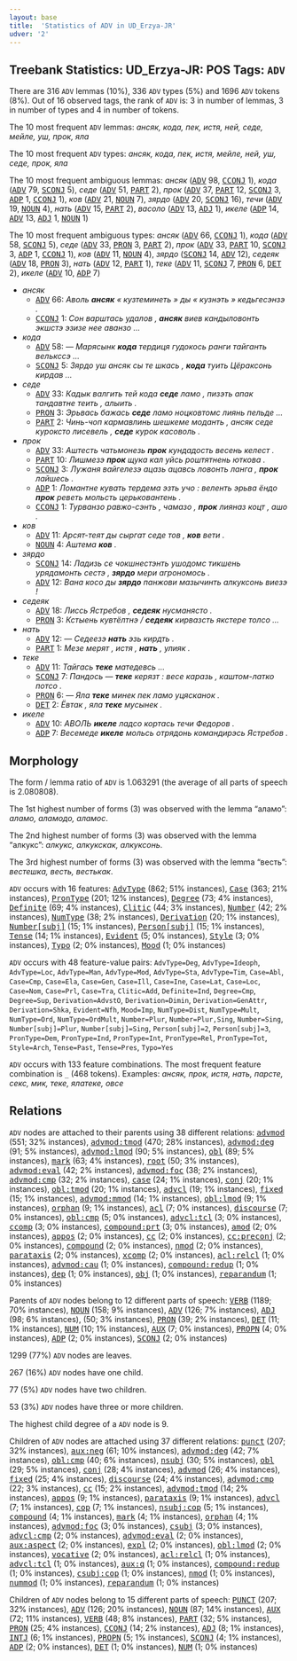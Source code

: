 ```yaml
---
layout: base
title:  'Statistics of ADV in UD_Erzya-JR'
udver: '2'
---
```


## Treebank Statistics: UD_Erzya-JR: POS Tags: `ADV`

There are 316 `ADV` lemmas (10%), 336 `ADV` types (5%) and 1696 `ADV` tokens (8%).
Out of 16 observed tags, the rank of `ADV` is: 3 in number of lemmas, 3 in number of types and 4 in number of tokens.

The 10 most frequent `ADV` lemmas: <em>ансяк, кода, пек, истя, ней, седе, мейле, уш, прок, яла</em>

The 10 most frequent `ADV` types:  <em>ансяк, кода, пек, истя, мейле, ней, уш, седе, прок, яла</em>

The 10 most frequent ambiguous lemmas: <em>ансяк</em> (<tt><a href="myv_jr-pos-ADV.html">ADV</a></tt> 98, <tt><a href="myv_jr-pos-CCONJ.html">CCONJ</a></tt> 1), <em>кода</em> (<tt><a href="myv_jr-pos-ADV.html">ADV</a></tt> 79, <tt><a href="myv_jr-pos-SCONJ.html">SCONJ</a></tt> 5), <em>седе</em> (<tt><a href="myv_jr-pos-ADV.html">ADV</a></tt> 51, <tt><a href="myv_jr-pos-PART.html">PART</a></tt> 2), <em>прок</em> (<tt><a href="myv_jr-pos-ADV.html">ADV</a></tt> 37, <tt><a href="myv_jr-pos-PART.html">PART</a></tt> 12, <tt><a href="myv_jr-pos-SCONJ.html">SCONJ</a></tt> 3, <tt><a href="myv_jr-pos-ADP.html">ADP</a></tt> 1, <tt><a href="myv_jr-pos-CCONJ.html">CCONJ</a></tt> 1), <em>ков</em> (<tt><a href="myv_jr-pos-ADV.html">ADV</a></tt> 21, <tt><a href="myv_jr-pos-NOUN.html">NOUN</a></tt> 7), <em>зярдо</em> (<tt><a href="myv_jr-pos-ADV.html">ADV</a></tt> 20, <tt><a href="myv_jr-pos-SCONJ.html">SCONJ</a></tt> 16), <em>течи</em> (<tt><a href="myv_jr-pos-ADV.html">ADV</a></tt> 19, <tt><a href="myv_jr-pos-NOUN.html">NOUN</a></tt> 4), <em>нать</em> (<tt><a href="myv_jr-pos-ADV.html">ADV</a></tt> 15, <tt><a href="myv_jr-pos-PART.html">PART</a></tt> 2), <em>васоло</em> (<tt><a href="myv_jr-pos-ADV.html">ADV</a></tt> 13, <tt><a href="myv_jr-pos-ADJ.html">ADJ</a></tt> 1), <em>икеле</em> (<tt><a href="myv_jr-pos-ADP.html">ADP</a></tt> 14, <tt><a href="myv_jr-pos-ADV.html">ADV</a></tt> 13, <tt><a href="myv_jr-pos-ADJ.html">ADJ</a></tt> 1, <tt><a href="myv_jr-pos-NOUN.html">NOUN</a></tt> 1)

The 10 most frequent ambiguous types:  <em>ансяк</em> (<tt><a href="myv_jr-pos-ADV.html">ADV</a></tt> 66, <tt><a href="myv_jr-pos-CCONJ.html">CCONJ</a></tt> 1), <em>кода</em> (<tt><a href="myv_jr-pos-ADV.html">ADV</a></tt> 58, <tt><a href="myv_jr-pos-SCONJ.html">SCONJ</a></tt> 5), <em>седе</em> (<tt><a href="myv_jr-pos-ADV.html">ADV</a></tt> 33, <tt><a href="myv_jr-pos-PRON.html">PRON</a></tt> 3, <tt><a href="myv_jr-pos-PART.html">PART</a></tt> 2), <em>прок</em> (<tt><a href="myv_jr-pos-ADV.html">ADV</a></tt> 33, <tt><a href="myv_jr-pos-PART.html">PART</a></tt> 10, <tt><a href="myv_jr-pos-SCONJ.html">SCONJ</a></tt> 3, <tt><a href="myv_jr-pos-ADP.html">ADP</a></tt> 1, <tt><a href="myv_jr-pos-CCONJ.html">CCONJ</a></tt> 1), <em>ков</em> (<tt><a href="myv_jr-pos-ADV.html">ADV</a></tt> 11, <tt><a href="myv_jr-pos-NOUN.html">NOUN</a></tt> 4), <em>зярдо</em> (<tt><a href="myv_jr-pos-SCONJ.html">SCONJ</a></tt> 14, <tt><a href="myv_jr-pos-ADV.html">ADV</a></tt> 12), <em>седеяк</em> (<tt><a href="myv_jr-pos-ADV.html">ADV</a></tt> 18, <tt><a href="myv_jr-pos-PRON.html">PRON</a></tt> 3), <em>нать</em> (<tt><a href="myv_jr-pos-ADV.html">ADV</a></tt> 12, <tt><a href="myv_jr-pos-PART.html">PART</a></tt> 1), <em>теке</em> (<tt><a href="myv_jr-pos-ADV.html">ADV</a></tt> 11, <tt><a href="myv_jr-pos-SCONJ.html">SCONJ</a></tt> 7, <tt><a href="myv_jr-pos-PRON.html">PRON</a></tt> 6, <tt><a href="myv_jr-pos-DET.html">DET</a></tt> 2), <em>икеле</em> (<tt><a href="myv_jr-pos-ADV.html">ADV</a></tt> 10, <tt><a href="myv_jr-pos-ADP.html">ADP</a></tt> 7)


* <em>ансяк</em>
  * <tt><a href="myv_jr-pos-ADV.html">ADV</a></tt> 66: <em>Аволь <b>ансяк</b> « кузтеминеть » ды « кузнэть » кедьгесэнзэ .</em>
  * <tt><a href="myv_jr-pos-CCONJ.html">CCONJ</a></tt> 1: <em>Сон варштась удалов , <b>ансяк</b> виев кандыловонть экшстэ эзизе нее аванзо ...</em>
* <em>кода</em>
  * <tt><a href="myv_jr-pos-ADV.html">ADV</a></tt> 58: <em>― Марясынк <b>кода</b> тердиця гудокось ранги тайганть велькссэ ...</em>
  * <tt><a href="myv_jr-pos-SCONJ.html">SCONJ</a></tt> 5: <em>Зярдо уш ансяк сы те шкась , <b>кода</b> туить Цёраксонь кирдав ...</em>
* <em>седе</em>
  * <tt><a href="myv_jr-pos-ADV.html">ADV</a></tt> 33: <em>Кадык валгить тей кода <b>седе</b> ламо , пизэть апак тандавтне теить , алыить .</em>
  * <tt><a href="myv_jr-pos-PRON.html">PRON</a></tt> 3: <em>Эрьвась бажась <b>седе</b> ламо ноцковтомс лиянь пельде ...</em>
  * <tt><a href="myv_jr-pos-PART.html">PART</a></tt> 2: <em>Чинь-чоп кармавлинь шешкеме моданть , ансяк седе куроксто лисевель , <b>седе</b> курок касоволь .</em>
* <em>прок</em>
  * <tt><a href="myv_jr-pos-ADV.html">ADV</a></tt> 33: <em>Аштесть чатьмонезь <b>прок</b> кундадость весень келест .</em>
  * <tt><a href="myv_jr-pos-PART.html">PART</a></tt> 10: <em>Лишмезэ <b>прок</b> щука кал уйсь роштятнень юткова .</em>
  * <tt><a href="myv_jr-pos-SCONJ.html">SCONJ</a></tt> 3: <em>Лужаня вайгелезэ ацазь ацавсь ловонть ланга , <b>прок</b> лайшесь .</em>
  * <tt><a href="myv_jr-pos-ADP.html">ADP</a></tt> 1: <em>Ломантне кувать тердема эзть учо : веленть эрьва ёндо <b>прок</b> реветь мольсть церьковантень .</em>
  * <tt><a href="myv_jr-pos-CCONJ.html">CCONJ</a></tt> 1: <em>Турванзо равжо-сэнть , чамазо , <b>прок</b> лияназ коцт , ашо .</em>
* <em>ков</em>
  * <tt><a href="myv_jr-pos-ADV.html">ADV</a></tt> 11: <em>Арсят-теят ды сыргат седе тов , <b>ков</b> вети .</em>
  * <tt><a href="myv_jr-pos-NOUN.html">NOUN</a></tt> 4: <em>Аштема <b>ков</b> .</em>
* <em>зярдо</em>
  * <tt><a href="myv_jr-pos-SCONJ.html">SCONJ</a></tt> 14: <em>Ладизь се чокшнестэнть ушодомс тикшень урядамонть сестэ , <b>зярдо</b> мери агрономось .</em>
  * <tt><a href="myv_jr-pos-ADV.html">ADV</a></tt> 12: <em>Вана косо ды <b>зярдо</b> панжови мазычинть алкуксонь виезэ !</em>
* <em>седеяк</em>
  * <tt><a href="myv_jr-pos-ADV.html">ADV</a></tt> 18: <em>Лиссь Ястребов , <b>седеяк</b> нусманясто .</em>
  * <tt><a href="myv_jr-pos-PRON.html">PRON</a></tt> 3: <em>Кстыень кувтёлтнэ / <b>седеяк</b> кирвазсть якстере толсо ...</em>
* <em>нать</em>
  * <tt><a href="myv_jr-pos-ADV.html">ADV</a></tt> 12: <em>― Седеезэ <b>нать</b> эзь кирдть .</em>
  * <tt><a href="myv_jr-pos-PART.html">PART</a></tt> 1: <em>Мезе мерят , истя , <b>нать</b> , улияк .</em>
* <em>теке</em>
  * <tt><a href="myv_jr-pos-ADV.html">ADV</a></tt> 11: <em>Тайгась <b>теке</b> матедевсь ...</em>
  * <tt><a href="myv_jr-pos-SCONJ.html">SCONJ</a></tt> 7: <em>Пандось — <b>теке</b> керязт : весе каразь , каштом-латко потсо .</em>
  * <tt><a href="myv_jr-pos-PRON.html">PRON</a></tt> 6: <em>― Яла <b>теке</b> минек пек ламо уцясканок .</em>
  * <tt><a href="myv_jr-pos-DET.html">DET</a></tt> 2: <em>Ёвтак , яла <b>теке</b> мусынек .</em>
* <em>икеле</em>
  * <tt><a href="myv_jr-pos-ADV.html">ADV</a></tt> 10: <em>АВОЛЬ <b>икеле</b> ладсо кортась течи Федоров .</em>
  * <tt><a href="myv_jr-pos-ADP.html">ADP</a></tt> 7: <em>Весемеде <b>икеле</b> мольсь отрядонь командирэсь Ястребов .</em>

## Morphology

The form / lemma ratio of `ADV` is 1.063291 (the average of all parts of speech is 2.080808).

The 1st highest number of forms (3) was observed with the lemma “аламо”: <em>аламо, аламодо, аламос</em>.

The 2nd highest number of forms (3) was observed with the lemma “алкукс”: <em>алкукс, алкукскак, алкуксонь</em>.

The 3rd highest number of forms (3) was observed with the lemma “весть”: <em>вестешка, весть, вестькак</em>.

`ADV` occurs with 16 features: <tt><a href="myv_jr-feat-AdvType.html">AdvType</a></tt> (862; 51% instances), <tt><a href="myv_jr-feat-Case.html">Case</a></tt> (363; 21% instances), <tt><a href="myv_jr-feat-PronType.html">PronType</a></tt> (201; 12% instances), <tt><a href="myv_jr-feat-Degree.html">Degree</a></tt> (73; 4% instances), <tt><a href="myv_jr-feat-Definite.html">Definite</a></tt> (69; 4% instances), <tt><a href="myv_jr-feat-Clitic.html">Clitic</a></tt> (44; 3% instances), <tt><a href="myv_jr-feat-Number.html">Number</a></tt> (42; 2% instances), <tt><a href="myv_jr-feat-NumType.html">NumType</a></tt> (38; 2% instances), <tt><a href="myv_jr-feat-Derivation.html">Derivation</a></tt> (20; 1% instances), <tt><a href="myv_jr-feat-Number-subj.html">Number[subj]</a></tt> (15; 1% instances), <tt><a href="myv_jr-feat-Person-subj.html">Person[subj]</a></tt> (15; 1% instances), <tt><a href="myv_jr-feat-Tense.html">Tense</a></tt> (14; 1% instances), <tt><a href="myv_jr-feat-Evident.html">Evident</a></tt> (5; 0% instances), <tt><a href="myv_jr-feat-Style.html">Style</a></tt> (3; 0% instances), <tt><a href="myv_jr-feat-Typo.html">Typo</a></tt> (2; 0% instances), <tt><a href="myv_jr-feat-Mood.html">Mood</a></tt> (1; 0% instances)

`ADV` occurs with 48 feature-value pairs: `AdvType=Deg`, `AdvType=Ideoph`, `AdvType=Loc`, `AdvType=Man`, `AdvType=Mod`, `AdvType=Sta`, `AdvType=Tim`, `Case=Abl`, `Case=Cmp`, `Case=Ela`, `Case=Gen`, `Case=Ill`, `Case=Ine`, `Case=Lat`, `Case=Loc`, `Case=Nom`, `Case=Prl`, `Case=Tra`, `Clitic=Add`, `Definite=Ind`, `Degree=Cmp`, `Degree=Sup`, `Derivation=AdvstO`, `Derivation=Dimin`, `Derivation=GenAttr`, `Derivation=Shka`, `Evident=Nfh`, `Mood=Imp`, `NumType=Dist`, `NumType=Mult`, `NumType=Ord`, `NumType=OrdMult`, `Number=Plur`, `Number=Plur,Sing`, `Number=Sing`, `Number[subj]=Plur`, `Number[subj]=Sing`, `Person[subj]=2`, `Person[subj]=3`, `PronType=Dem`, `PronType=Ind`, `PronType=Int`, `PronType=Rel`, `PronType=Tot`, `Style=Arch`, `Tense=Past`, `Tense=Pres`, `Typo=Yes`

`ADV` occurs with 133 feature combinations.
The most frequent feature combination is `_` (468 tokens).
Examples: <em>ансяк, прок, истя, нать, парсте, секс, мик, теке, ялатеке, овсе</em>


## Relations

`ADV` nodes are attached to their parents using 38 different relations: <tt><a href="myv_jr-dep-advmod.html">advmod</a></tt> (551; 32% instances), <tt><a href="myv_jr-dep-advmod-tmod.html">advmod:tmod</a></tt> (470; 28% instances), <tt><a href="myv_jr-dep-advmod-deg.html">advmod:deg</a></tt> (91; 5% instances), <tt><a href="myv_jr-dep-advmod-lmod.html">advmod:lmod</a></tt> (90; 5% instances), <tt><a href="myv_jr-dep-obl.html">obl</a></tt> (89; 5% instances), <tt><a href="myv_jr-dep-mark.html">mark</a></tt> (63; 4% instances), <tt><a href="myv_jr-dep-root.html">root</a></tt> (50; 3% instances), <tt><a href="myv_jr-dep-advmod-eval.html">advmod:eval</a></tt> (42; 2% instances), <tt><a href="myv_jr-dep-advmod-foc.html">advmod:foc</a></tt> (38; 2% instances), <tt><a href="myv_jr-dep-advmod-cmp.html">advmod:cmp</a></tt> (32; 2% instances), <tt><a href="myv_jr-dep-case.html">case</a></tt> (24; 1% instances), <tt><a href="myv_jr-dep-conj.html">conj</a></tt> (20; 1% instances), <tt><a href="myv_jr-dep-obl-tmod.html">obl:tmod</a></tt> (20; 1% instances), <tt><a href="myv_jr-dep-advcl.html">advcl</a></tt> (19; 1% instances), <tt><a href="myv_jr-dep-fixed.html">fixed</a></tt> (15; 1% instances), <tt><a href="myv_jr-dep-advmod-mmod.html">advmod:mmod</a></tt> (14; 1% instances), <tt><a href="myv_jr-dep-obl-lmod.html">obl:lmod</a></tt> (9; 1% instances), <tt><a href="myv_jr-dep-orphan.html">orphan</a></tt> (9; 1% instances), <tt><a href="myv_jr-dep-acl.html">acl</a></tt> (7; 0% instances), <tt><a href="myv_jr-dep-discourse.html">discourse</a></tt> (7; 0% instances), <tt><a href="myv_jr-dep-obl-cmp.html">obl:cmp</a></tt> (5; 0% instances), <tt><a href="myv_jr-dep-advcl-tcl.html">advcl:tcl</a></tt> (3; 0% instances), <tt><a href="myv_jr-dep-ccomp.html">ccomp</a></tt> (3; 0% instances), <tt><a href="myv_jr-dep-compound-prt.html">compound:prt</a></tt> (3; 0% instances), <tt><a href="myv_jr-dep-amod.html">amod</a></tt> (2; 0% instances), <tt><a href="myv_jr-dep-appos.html">appos</a></tt> (2; 0% instances), <tt><a href="myv_jr-dep-cc.html">cc</a></tt> (2; 0% instances), <tt><a href="myv_jr-dep-cc-preconj.html">cc:preconj</a></tt> (2; 0% instances), <tt><a href="myv_jr-dep-compound.html">compound</a></tt> (2; 0% instances), <tt><a href="myv_jr-dep-nmod.html">nmod</a></tt> (2; 0% instances), <tt><a href="myv_jr-dep-parataxis.html">parataxis</a></tt> (2; 0% instances), <tt><a href="myv_jr-dep-xcomp.html">xcomp</a></tt> (2; 0% instances), <tt><a href="myv_jr-dep-acl-relcl.html">acl:relcl</a></tt> (1; 0% instances), <tt><a href="myv_jr-dep-advmod-cau.html">advmod:cau</a></tt> (1; 0% instances), <tt><a href="myv_jr-dep-compound-redup.html">compound:redup</a></tt> (1; 0% instances), <tt><a href="myv_jr-dep-dep.html">dep</a></tt> (1; 0% instances), <tt><a href="myv_jr-dep-obj.html">obj</a></tt> (1; 0% instances), <tt><a href="myv_jr-dep-reparandum.html">reparandum</a></tt> (1; 0% instances)

Parents of `ADV` nodes belong to 12 different parts of speech: <tt><a href="myv_jr-pos-VERB.html">VERB</a></tt> (1189; 70% instances), <tt><a href="myv_jr-pos-NOUN.html">NOUN</a></tt> (158; 9% instances), <tt><a href="myv_jr-pos-ADV.html">ADV</a></tt> (126; 7% instances), <tt><a href="myv_jr-pos-ADJ.html">ADJ</a></tt> (98; 6% instances),  (50; 3% instances), <tt><a href="myv_jr-pos-PRON.html">PRON</a></tt> (39; 2% instances), <tt><a href="myv_jr-pos-DET.html">DET</a></tt> (11; 1% instances), <tt><a href="myv_jr-pos-NUM.html">NUM</a></tt> (10; 1% instances), <tt><a href="myv_jr-pos-AUX.html">AUX</a></tt> (7; 0% instances), <tt><a href="myv_jr-pos-PROPN.html">PROPN</a></tt> (4; 0% instances), <tt><a href="myv_jr-pos-ADP.html">ADP</a></tt> (2; 0% instances), <tt><a href="myv_jr-pos-SCONJ.html">SCONJ</a></tt> (2; 0% instances)

1299 (77%) `ADV` nodes are leaves.

267 (16%) `ADV` nodes have one child.

77 (5%) `ADV` nodes have two children.

53 (3%) `ADV` nodes have three or more children.

The highest child degree of a `ADV` node is 9.

Children of `ADV` nodes are attached using 37 different relations: <tt><a href="myv_jr-dep-punct.html">punct</a></tt> (207; 32% instances), <tt><a href="myv_jr-dep-aux-neg.html">aux:neg</a></tt> (61; 10% instances), <tt><a href="myv_jr-dep-advmod-deg.html">advmod:deg</a></tt> (42; 7% instances), <tt><a href="myv_jr-dep-obl-cmp.html">obl:cmp</a></tt> (40; 6% instances), <tt><a href="myv_jr-dep-nsubj.html">nsubj</a></tt> (30; 5% instances), <tt><a href="myv_jr-dep-obl.html">obl</a></tt> (29; 5% instances), <tt><a href="myv_jr-dep-conj.html">conj</a></tt> (28; 4% instances), <tt><a href="myv_jr-dep-advmod.html">advmod</a></tt> (26; 4% instances), <tt><a href="myv_jr-dep-fixed.html">fixed</a></tt> (25; 4% instances), <tt><a href="myv_jr-dep-discourse.html">discourse</a></tt> (24; 4% instances), <tt><a href="myv_jr-dep-advmod-cmp.html">advmod:cmp</a></tt> (22; 3% instances), <tt><a href="myv_jr-dep-cc.html">cc</a></tt> (15; 2% instances), <tt><a href="myv_jr-dep-advmod-tmod.html">advmod:tmod</a></tt> (14; 2% instances), <tt><a href="myv_jr-dep-appos.html">appos</a></tt> (9; 1% instances), <tt><a href="myv_jr-dep-parataxis.html">parataxis</a></tt> (9; 1% instances), <tt><a href="myv_jr-dep-advcl.html">advcl</a></tt> (7; 1% instances), <tt><a href="myv_jr-dep-cop.html">cop</a></tt> (7; 1% instances), <tt><a href="myv_jr-dep-nsubj-cop.html">nsubj:cop</a></tt> (5; 1% instances), <tt><a href="myv_jr-dep-compound.html">compound</a></tt> (4; 1% instances), <tt><a href="myv_jr-dep-mark.html">mark</a></tt> (4; 1% instances), <tt><a href="myv_jr-dep-orphan.html">orphan</a></tt> (4; 1% instances), <tt><a href="myv_jr-dep-advmod-foc.html">advmod:foc</a></tt> (3; 0% instances), <tt><a href="myv_jr-dep-csubj.html">csubj</a></tt> (3; 0% instances), <tt><a href="myv_jr-dep-advcl-cmp.html">advcl:cmp</a></tt> (2; 0% instances), <tt><a href="myv_jr-dep-advmod-eval.html">advmod:eval</a></tt> (2; 0% instances), <tt><a href="myv_jr-dep-aux-aspect.html">aux:aspect</a></tt> (2; 0% instances), <tt><a href="myv_jr-dep-expl.html">expl</a></tt> (2; 0% instances), <tt><a href="myv_jr-dep-obl-lmod.html">obl:lmod</a></tt> (2; 0% instances), <tt><a href="myv_jr-dep-vocative.html">vocative</a></tt> (2; 0% instances), <tt><a href="myv_jr-dep-acl-relcl.html">acl:relcl</a></tt> (1; 0% instances), <tt><a href="myv_jr-dep-advcl-tcl.html">advcl:tcl</a></tt> (1; 0% instances), <tt><a href="myv_jr-dep-aux-q.html">aux:q</a></tt> (1; 0% instances), <tt><a href="myv_jr-dep-compound-redup.html">compound:redup</a></tt> (1; 0% instances), <tt><a href="myv_jr-dep-csubj-cop.html">csubj:cop</a></tt> (1; 0% instances), <tt><a href="myv_jr-dep-nmod.html">nmod</a></tt> (1; 0% instances), <tt><a href="myv_jr-dep-nummod.html">nummod</a></tt> (1; 0% instances), <tt><a href="myv_jr-dep-reparandum.html">reparandum</a></tt> (1; 0% instances)

Children of `ADV` nodes belong to 15 different parts of speech: <tt><a href="myv_jr-pos-PUNCT.html">PUNCT</a></tt> (207; 32% instances), <tt><a href="myv_jr-pos-ADV.html">ADV</a></tt> (126; 20% instances), <tt><a href="myv_jr-pos-NOUN.html">NOUN</a></tt> (87; 14% instances), <tt><a href="myv_jr-pos-AUX.html">AUX</a></tt> (72; 11% instances), <tt><a href="myv_jr-pos-VERB.html">VERB</a></tt> (48; 8% instances), <tt><a href="myv_jr-pos-PART.html">PART</a></tt> (32; 5% instances), <tt><a href="myv_jr-pos-PRON.html">PRON</a></tt> (25; 4% instances), <tt><a href="myv_jr-pos-CCONJ.html">CCONJ</a></tt> (14; 2% instances), <tt><a href="myv_jr-pos-ADJ.html">ADJ</a></tt> (8; 1% instances), <tt><a href="myv_jr-pos-INTJ.html">INTJ</a></tt> (6; 1% instances), <tt><a href="myv_jr-pos-PROPN.html">PROPN</a></tt> (5; 1% instances), <tt><a href="myv_jr-pos-SCONJ.html">SCONJ</a></tt> (4; 1% instances), <tt><a href="myv_jr-pos-ADP.html">ADP</a></tt> (2; 0% instances), <tt><a href="myv_jr-pos-DET.html">DET</a></tt> (1; 0% instances), <tt><a href="myv_jr-pos-NUM.html">NUM</a></tt> (1; 0% instances)

